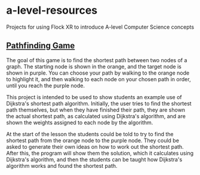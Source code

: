 # a-level-resources
Projects for using Flock XR to introduce A-level Computer Science concepts

## [Pathfinding Game](https://flipcomputing.github.io/a-level-resources/pathfinding.html)

The goal of this game is to find the shortest path between two nodes of a graph. The starting node is shown in the orange, and the target node is shown in purple. You can choose your path by walking to the orange node to highlight it, and then walking to each node on your chosen path in order, until you reach the purple node.

This project is intended to be used to show students an example use of Dijkstra's shortest path algorithm. Initially, the user tries to find the shortest path themselves, but when they have finished their path, they are shown the actual shortest path, as calculated using Dijkstra's algorithm, and are shown the weights assigned to each node by the algorithm.

At the start of the lesson the students could be told to try to find the shortest path from the orange node to the purple node. They could be asked to generate their own ideas on how to work out the shortest path. After this, the program will show them the solution, which it calculates using Dijkstra's algorithm, and then the students can be taught how Dijkstra's algorithm works and found the shortest path.